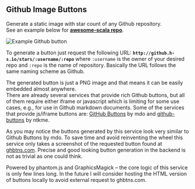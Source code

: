 ## Github Image Buttons

Generate a static image with star count of any Github repository.   
See an example below for **[awesome-scala repo](https://github.com/lauris/awesome-scala)**.

![Example Github button](http://github.h-s.io/stars/lauris/awesome-scala)

To generate a button just request the following URL: **``http://github.h-s.io/stars/:username/:repo``** where ``:username`` is the owner of your desired repo and ``:repo`` is the name of repository. Basically the URL follows the same naming scheme as Github.

The generated button is just a PNG image and that means it can be easily embedded almost anywhere.   
There are already several services that provide rich Github buttons, but all of them require either iframe or javascript which is limiting for some use cases, e.g., for use in Github markdown documents. Some of the services that provide js/iframe buttons are: [GitHub Buttons](http://ghbtns.com/) by mdo and [github-buttons](https://github.com/ntkme/github-buttons) by ntkme.  

As you may notice the buttons generated by this service look very similar to Github Buttons by mdo. To save time and avoid reinventing the wheel this service only takes a screenshot of the requested button found at [ghbtns.com](http://ghbtns.com/). 
Precise and good looking button generation in the backend is not as trivial as one could think.  

Powered by phantom.js and GraphicsMagick – the core logic of this service is only few lines long. In the future I will consider hosting the HTML version of buttons locally to avoid external request to ghbtns.com.

